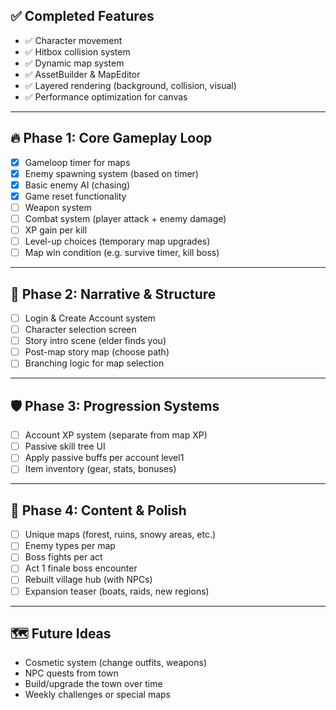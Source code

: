 ## ✅ Completed Features

- ✅ Character movement
- ✅ Hitbox collision system
- ✅ Dynamic map system
- ✅ AssetBuilder & MapEditor
- ✅ Layered rendering (background, collision, visual)
- ✅ Performance optimization for canvas

---

## 🔥 Phase 1: Core Gameplay Loop

- [x] Gameloop timer for maps
- [x] Enemy spawning system (based on timer)
- [x] Basic enemy AI (chasing)
- [x] Game reset functionality
- [ ] Weapon system
- [ ] Combat system (player attack + enemy damage)
- [ ] XP gain per kill
- [ ] Level-up choices (temporary map upgrades)
- [ ] Map win condition (e.g. survive timer, kill boss)

---

## 🌲 Phase 2: Narrative & Structure

- [ ] Login & Create Account system
- [ ] Character selection screen
- [ ] Story intro scene (elder finds you)
- [ ] Post-map story map (choose path)
- [ ] Branching logic for map selection

---

## 🛡 Phase 3: Progression Systems

- [ ] Account XP system (separate from map XP)
- [ ] Passive skill tree UI
- [ ] Apply passive buffs per account level1
- [ ] Item inventory (gear, stats, bonuses)

---

## 🧠 Phase 4: Content & Polish

- [ ] Unique maps (forest, ruins, snowy areas, etc.)
- [ ] Enemy types per map
- [ ] Boss fights per act
- [ ] Act 1 finale boss encounter
- [ ] Rebuilt village hub (with NPCs)
- [ ] Expansion teaser (boats, raids, new regions)

---

## 🗺 Future Ideas

- Cosmetic system (change outfits, weapons)
- NPC quests from town
- Build/upgrade the town over time
- Weekly challenges or special maps
